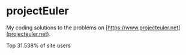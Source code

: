 # projectEuler
My coding solutions to the problems on [https://www.projecteuler.net](projecteuler.net).

Top 31.538% of site users
